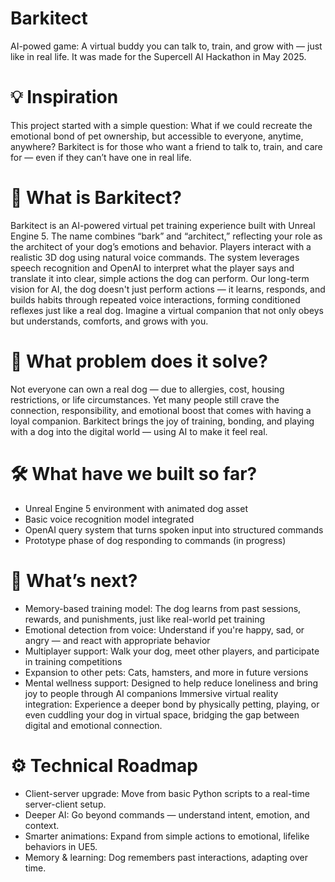 # Barkitect
AI-powed game: A virtual buddy you can talk to, train, and grow with — just like in real life. It was made for the Supercell AI Hackathon in May 2025.

# 💡 Inspiration
This project started with a simple question: What if we could recreate the emotional bond of pet ownership, but accessible to everyone, anytime, anywhere?
Barkitect is for those who want a friend to talk to, train, and care for — even if they can’t have one in real life.

# 🐾 What is Barkitect?
Barkitect is an AI-powered virtual pet training experience built with Unreal Engine 5. The name combines “bark” and “architect,” reflecting your role as the architect of your dog’s emotions and behavior. Players interact with a realistic 3D dog using natural voice commands. The system leverages speech recognition and OpenAI to interpret what the player says and translate it into clear, simple actions the dog can perform. Our long-term vision for AI, the dog doesn't just perform actions — it learns, responds, and builds habits through repeated voice interactions, forming conditioned reflexes just like a real dog. Imagine a virtual companion that not only obeys but understands, comforts, and grows with you.

# 🎯 What problem does it solve?
Not everyone can own a real dog — due to allergies, cost, housing restrictions, or life circumstances. Yet many people still crave the connection, responsibility, and emotional boost that comes with having a loyal companion. Barkitect brings the joy of training, bonding, and playing with a dog into the digital world — using AI to make it feel real.

# 🛠️ What have we built so far?

- Unreal Engine 5 environment with animated dog asset
- Basic voice recognition model integrated
- OpenAI query system that turns spoken input into structured commands
- Prototype phase of dog responding to commands (in progress)
# 🌱 What’s next?
- Memory-based training model: The dog learns from past sessions, rewards, and punishments, just like real-world pet training
- Emotional detection from voice: Understand if you're happy, sad, or angry — and react with appropriate behavior
- Multiplayer support: Walk your dog, meet other players, and participate in training competitions
- Expansion to other pets: Cats, hamsters, and more in future versions
- Mental wellness support: Designed to help reduce loneliness and bring joy to people through AI companions
Immersive virtual reality integration: Experience a deeper bond by physically petting, playing, or even cuddling your dog in virtual space, bridging the gap between digital and emotional connection.
# ⚙️ Technical Roadmap
- Client-server upgrade: Move from basic Python scripts to a real-time server-client setup.
- Deeper AI: Go beyond commands — understand intent, emotion, and context.
- Smarter animations: Expand from simple actions to emotional, lifelike behaviors in UE5.
- Memory & learning: Dog remembers past interactions, adapting over time.


